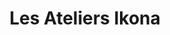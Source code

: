 ---
title: "Les Ateliers Ikona"
url: /lyon/les-ateliers-ikona-cours-richard-vitton/
shop: charité
---